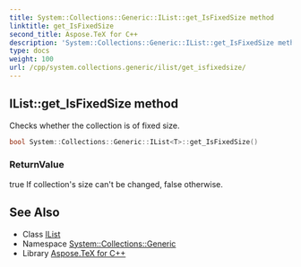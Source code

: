 ```yaml
---
title: System::Collections::Generic::IList::get_IsFixedSize method
linktitle: get_IsFixedSize
second_title: Aspose.TeX for C++
description: 'System::Collections::Generic::IList::get_IsFixedSize method. Checks whether the collection is of fixed size in C++.'
type: docs
weight: 100
url: /cpp/system.collections.generic/ilist/get_isfixedsize/
---
```

## IList::get_IsFixedSize method


Checks whether the collection is of fixed size.

```cpp
bool System::Collections::Generic::IList<T>::get_IsFixedSize()
```


### ReturnValue

true If collection's size can't be changed, false otherwise.

## See Also

* Class [IList](../)
* Namespace [System::Collections::Generic](../../)
* Library [Aspose.TeX for C++](../../../)
